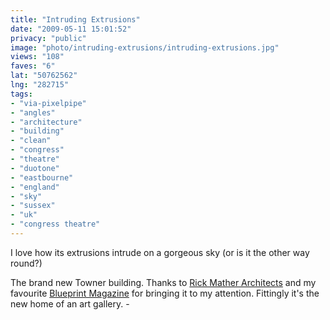 ```yaml
---
title: "Intruding Extrusions"
date: "2009-05-11 15:01:52"
privacy: "public"
image: "photo/intruding-extrusions/intruding-extrusions.jpg"
views: "108"
faves: "6"
lat: "50762562"
lng: "282715"
tags:
- "via-pixelpipe"
- "angles"
- "architecture"
- "building"
- "clean"
- "congress"
- "theatre"
- "duotone"
- "eastbourne"
- "england"
- "sky"
- "sussex"
- "uk"
- "congress theatre"
---
```

I love how its extrusions intrude on a gorgeous sky (or is it the other way round?) 

The brand new Towner building. Thanks to <a href="http://www.rickmather.com/practice#/project/towner">Rick Mather Architects</a> and my favourite <a href="http://www.blueprintmagazine.co.uk/index.php/architecture/new-seaside-architecture">Blueprint Magazine</a> for bringing it to my attention. Fittingly it's the new home of an art gallery. - <a href="/photos/2009/05/11/intruding-extrusions"></a>
